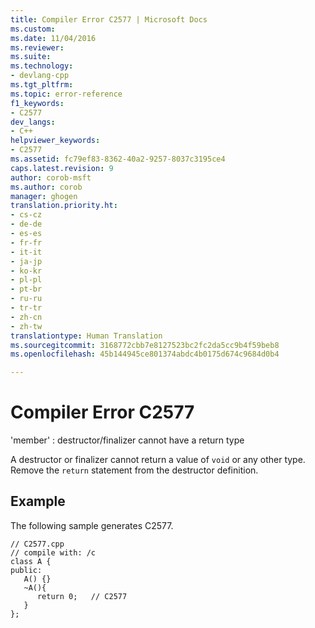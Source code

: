 ```yaml
---
title: Compiler Error C2577 | Microsoft Docs
ms.custom: 
ms.date: 11/04/2016
ms.reviewer: 
ms.suite: 
ms.technology:
- devlang-cpp
ms.tgt_pltfrm: 
ms.topic: error-reference
f1_keywords:
- C2577
dev_langs:
- C++
helpviewer_keywords:
- C2577
ms.assetid: fc79ef83-8362-40a2-9257-8037c3195ce4
caps.latest.revision: 9
author: corob-msft
ms.author: corob
manager: ghogen
translation.priority.ht:
- cs-cz
- de-de
- es-es
- fr-fr
- it-it
- ja-jp
- ko-kr
- pl-pl
- pt-br
- ru-ru
- tr-tr
- zh-cn
- zh-tw
translationtype: Human Translation
ms.sourcegitcommit: 3168772cbb7e8127523bc2fc2da5cc9b4f59beb8
ms.openlocfilehash: 45b144945ce801374abdc4b0175d674c9684d0b4

---
```

# Compiler Error C2577
'member' : destructor/finalizer cannot have a return type  
  
 A destructor or finalizer cannot return a value of `void` or any other type. Remove the `return` statement from the destructor definition.  
  
## Example  
 The following sample generates C2577.  
  
```  
// C2577.cpp  
// compile with: /c  
class A {  
public:  
   A() {}  
   ~A(){  
      return 0;   // C2577  
   }  
};  
```


<!--HONumber=Jan17_HO1-->



